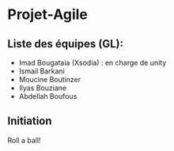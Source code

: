 # Projet-Agile 

## Liste des équipes (GL):
  * Imad Bougataia (Xsodia) : en charge de unity
  * Ismail Barkani
  * Moucine Boutinzer
  * Ilyas Bouziane
  * Abdellah Boufous
## Initiation 
Roll a ball!
